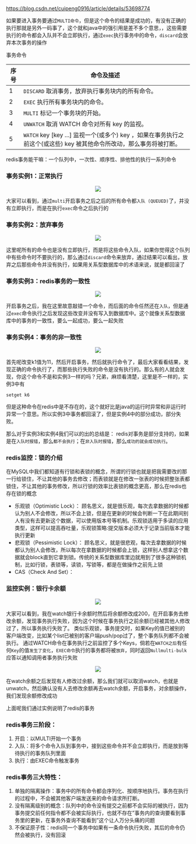 https://blog.csdn.net/cuipeng0916/article/details/53698774

如果要进入事务要通过`MULTI命令`，但是这个命令的结果是成功的，有没有正确的执行那就是另外一码事了，这个就和java中的强引用是差不多个意思，，这些需要执行的命令都会入队并不会立即执行，通过`exec`执行事务中的命令，`discard`会放弃本次事务的操作

事务命令

序号|命令及描述
---|----
1	 | `DISCARD` 取消事务，放弃执行事务块内的所有命令。
2	 | `EXEC` 执行所有事务块内的命令。
3	 | `MULTI` 标记一个事务块的开始。
4	 | `UNWATCH` 取消 WATCH 命令对所有 key 的监视。
5  | `WATCH` key [key ...] 监视一个(或多个) key ，如果在事务执行之前这个(或这些) key 被其他命令所改动，那么事务将被打断。

redis事务能干嘛：一个队列中，一次性、顺序性、排他性的执行一系列命令

### 事务实例1：正常执行
<div align ="center"><img src="img/tc1.png"></div>

大家可以看到，通过`multi`开启事务之后之后的所有命令都`入队 (QUEUED)`了，并没有立即执行，而是在执行`exec`命令之后执行的

### 事务实例2：放弃事务
<div align ="center"><img src="img/tc2.png"></div>

这里呢所有的命令也是没有立即执行，而是将这些命令入队，如果你觉得这个队列中有些命令时不要执行的，那么通过`discard`命令来放弃，通过结果可以看出，放弃之后那些命令并没有执行，如果用关系型数据库中的术语来说，就是都回滚了

### 事务实例3：redis事务的一致性
<div align ="center"><img src="img/tc3.png"></div>

开启事务之后，我在这里故意敲错一个命令，而后面的命令任然还在`入队`，但是通过`exec`命令执行之后发现这些改变并没有写入到数据库中。这个就像关系型数据库中的事务的一致性，要么一起成功，要么一起失败

### 事务实例4：事务的非一致性
<div align ="center"><img src="img/tc4.png"></div>

首先呢改变k1值为11，然后开启事务，然后就执行命令了，最后大家看看结果，发现正确的命令执行了，而那些执行失败的命令是没有执行的。那么有的人就会发现，你这个命令不是和实例3一样的吗？兄弟，麻烦看清楚，这里是不一样的，实例3中有

`setget k6`

但是这种命令在redis中是不存在的，这个就好比是java的运行时异常和非运行时异常一个意思。所以实例3中事务都回滚了，但是实例4中的部分成功，部分失败。

那么对于实例3和实例4我们可以的出的总结是：
redis对事务是部分支持的，如果是在`入队时报错`，那么`都不会执行`；在`非入队时报错`，那么`成功的就会成功执行`。

### redis监控：锁的介绍

在MySQL中我们都知道有行锁和表锁的概念，所谓的行锁也就是把我需要改的那一行给锁住，不让其他的事务去修改；而表锁就是在修改一张表的时候把整张表都锁住，不让其他的事务修改，所以行锁的效率比表锁的概念更高，那么在redis也存在锁的概念

 * 乐观锁（Optimistic Lock）： 顾名思义，就是很乐观，每次去拿数据的时候都认为别人不会修改，所以不会上锁，但是在更新的时候会判断一下在此期间别人有没有去更新这个数据，可以使用版本号等机制。乐观锁适用于多读的应用类型，这样可以提高吞吐量，乐观锁策略:提交版本必须大于记录当前版本才能执行更新
 * 悲观锁（Pessimistic Lock）： 顾名思义，就是很悲观，每次去拿数据的时候都认为别人会修改，所以每次在拿数据的时候都会上锁，这样别人想拿这个数据就会block直到它拿到锁。传统的关系型数据库里边就用到了很多这种锁机制，比如行锁，表锁等，读锁，写锁等，都是在做操作之前先上锁
 * CAS（Check And Set）：

### 监控实例：银行卡余额
<div align ="center"><img src="img/tc5.png"></div>

大家可以看到，我在watch银行卡余额时然后将余额修改成200，在开启事务去修改余额，发现事务执行失败，因为这个时候在事务执行之前余额已经被其他人修改过了，所以事务执行失败了。
类似乐观锁，事务提交时，如果Key的值已被别的客户端改变，比如某个list已被别的客户端push/pop过了，整个事务队列都不会被执行。
通过WATCH命令在事务执行之前监控了多个Keys，倘若在`WATCH之后`有任何`Key`的值`发生了变化`，`EXEC命令`执行的事务都将被`放弃`，同时返回`Nullmulti-bulk`应答以通知调用者事务执行失败

<div align ="center"><img src="img/tc6.png"></div>

在watch余额之后发现有人修改过余额，那么我们就可以取消watch，也就是unwatch，然后确认没有人去修改余额再去watch余额，开启事务，对余额操作，我们发现余额修改成功

上面呢我们通过实例说明了redis的事务

### redis事务三阶段：

1. 开启：以MULTI开始一个事务
2. 入队：将多个命令入队到事务中，接到这些命令并不会立即执行，而是放到等待执行的事务队列里面
3. 执行：由EXEC命令触发事务

### redis事务三大特性：

1. 单独的隔离操作：事务中的所有命令都会序列化、按顺序地执行。事务在执行的过程中，不会被其他客户端发送来的命令请求所打断。
2. 没有隔离级别的概念：队列中的命令没有提交之前都不会实际的被执行，因为事务提交前任何指令都不会被实际执行，也就不存在”事务内的查询要看到事务里的更新，在事务外查询不能看到”这个让人万分头痛的问题
3. 不保证原子性：redis同一个事务中如果有一条命令执行失败，其后的命令仍然会被执行，没有回滚
